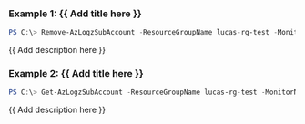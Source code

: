 ### Example 1: {{ Add title here }}
```powershell
PS C:\> Remove-AzLogzSubAccount -ResourceGroupName lucas-rg-test -MonitorName logz-portal01 -Name logz01-subaccount01

```

{{ Add description here }}

### Example 2: {{ Add title here }}
```powershell
PS C:\> Get-AzLogzSubAccount -ResourceGroupName lucas-rg-test -MonitorName logz-portal01 -Name logz01-subaccount02 | Remove-AzLogzSubAccount

```

{{ Add description here }}

